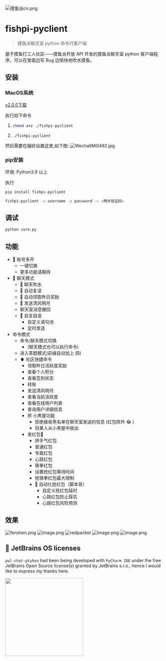   ![摸鱼派cn.png](https://b3logfile.com/file/2023/05/摸鱼派-cn-owZQT8f.png)

# fishpi-pyclient

> 摸鱼派聊天室 python 命令行客户端

基于摸鱼打工人社区——摸鱼派开放 API 开发的摸鱼派聊天室 python 客户端程序，可以在里面边写 Bug 边愉快地吹水摸鱼。

## 安装

### MacOS系统

[v2.0.0下载](https://github.com/gakkiyomi/fishpi-pyclient/releases/download/v2.0.0/fishpi-pyclient)

执行如下命令

1. ```bash
   chmod a+x ./fishpi-pyclient
   ```

2. ```bash
   ./fishpi-pyclient
   ```

然后需要在偏好设置这里,如下图:
![WechatIMG482.jpg](https://file.fishpi.cn/2023/12/WechatIMG482-3c599a0e.jpg)

### pip安装

环境: Python3.9 以上

执行

```bash
pip install fishpi-pyclient
```

```bash
fishpi-pyclient -u username -p password -c <两步验证码>
```

## 调试

```bash
python core.py
```

## 功能

- 🥷 账号多开
  - 一键切换
  - 更多功能请期待
- 💬 聊天模式
  - 💬 聊天吹水
  - 🤖️ 自动复读
  - 🤖️ 自动领取昨日奖励
  - 🌛 发送清风明月
  - 聊天室消息撤回
  - 🧠 自言自语
    - 自定义语句池
    - 定时发送
- 命令模式
  - 命令/聊天模式切换
    - (聊天模式也可以执行命令)
  - 进入答题模式(前缀自动加上 鸽)
  - ⬆️ 社区快捷命令
    - 领取昨日活跃度奖励
    - 查看个人积分
    - 查看签到状态
    - 转账
    - 发送清风明月
    - 查看当前活跃度
    - 查看在线用户列表
    - 查询用户详细信息
    - 🈲️ 小黑屋功能
      - 拒绝接收黑名单在聊天室发送的信息 (红包除外 😂 )
      - 将某人从小黑屋中放出
    - 发红包🧧
      - 拼手气红包
      - 普通红包
      - 专属红包
      - 心跳红包
      - 猜拳红包
      - 设置抢红包等待时间
      - 抢猜拳红包最大限制
      - 🧧 自动化抢红包（脚本哥）
        - 自定义抢红包延时
        - 心跳红包防止踩坑
        - 心跳红包风险预测

## 效果

![fenshen.png](https://file.fishpi.cn/2023/12/账号分身-0a25be81.png)
![image.png](https://file.fishpi.cn/2023/06/image-d4da9bf7.png)
![redpacket](https://file.fishpi.cn/2023/06/image-d0ad7756.png)
![image.png](https://pwl.stackoverflow.wiki/2022/01/image-f74aae7e.png)
![image.png](https://pwl.stackoverflow.wiki/2022/01/image-1b685256.png)

## 🔑 JetBrains OS licenses

`pwl-chat-ptyhon` had been being developed with `PyCharm IDE` under the free JetBrains Open Source license(s) granted by JetBrains s.r.o., hence I would like to express my thanks here.

<a href="https://www.jetbrains.com/?from=pwl-chat-ptyhon" target="_blank"><img src="https://b3logfile.com/file/2021/05/jetbrains-variant-2-42d96aa4.png" width="250" align="middle"/></a>
